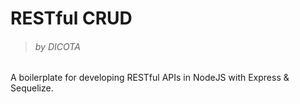 # RESTful CRUD
>###### by DICOTA
A boilerplate for developing RESTful APIs in NodeJS with Express & Sequelize.
